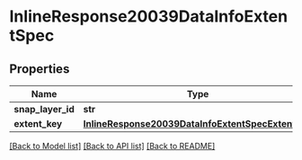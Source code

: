 # InlineResponse20039DataInfoExtentSpec

## Properties
Name | Type | Description | Notes
------------ | ------------- | ------------- | -------------
**snap_layer_id** | **str** |  | [optional] 
**extent_key** | [**InlineResponse20039DataInfoExtentSpecExtentKey**](InlineResponse20039DataInfoExtentSpecExtentKey.md) |  | [optional] 

[[Back to Model list]](../README.md#documentation-for-models) [[Back to API list]](../README.md#documentation-for-api-endpoints) [[Back to README]](../README.md)

